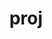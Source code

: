 ---
title: "proj"
layout: cache
categories: [package, develop]
meta: {"compilers": ["apple-clang@16.0.0", "gcc@11.1.0", "gcc@11.4.0", "gcc@13.2.0", "gcc@9.4.0", "msvc@19.39.33523"], "num_specs": 52, "num_specs_by_stack": {"data-vis-sdk": 18, "e4s": 15, "e4s-neoverse_v1": 2, "e4s-power": 1, "e4s-rocm-external": 5, "ml-darwin-aarch64-mps": 2, "ml-linux-aarch64-cpu": 5, "ml-linux-aarch64-cuda": 5, "ml-linux-x86_64-cpu": 5, "ml-linux-x86_64-cuda": 5, "root": 52, "windows-vis": 4}, "oss": ["sequoia", "ubuntu20.04", "ubuntu22.04", "ubuntu24.04", "windows10.0.20348"], "platforms": ["darwin", "linux", "windows"], "stacks": ["data-vis-sdk", "e4s", "e4s-neoverse_v1", "e4s-power", "e4s-rocm-external", "ml-darwin-aarch64-mps", "ml-linux-aarch64-cpu", "ml-linux-aarch64-cuda", "ml-linux-x86_64-cpu", "ml-linux-x86_64-cuda", "root", "windows-vis"], "targets": ["aarch64", "neoverse_v1", "ppc64le", "x86_64", "x86_64_v3"], "versions": ["8.1.0", "9.4.1"]}
spec_details: [{"compiler": "gcc@11.1.0", "hash": "356v3bp6x74crim6bx2zjs5owewy623i", "os": "ubuntu20.04", "platform": "linux", "size": "-", "stacks": ["data-vis-sdk", "root"], "target": "x86_64_v3", "variants": ["build_system=cmake", "build_type=Release", "+curl", "generator=make", "~ipo", "patches:=8d85a64,dc620ff", "~pic", "+shared", "+tiff"], "versions": ["8.1.0"]}, {"compiler": "gcc@13.2.0", "hash": "3fhlgdtli255p56qqbwuztfwzxuxkvb7", "os": "ubuntu24.04", "platform": "linux", "size": "-", "stacks": ["ml-linux-x86_64-cpu", "ml-linux-x86_64-cuda", "root"], "target": "x86_64_v3", "variants": ["build_system=cmake", "build_type=Release", "+curl", "generator=make", "~ipo", "~pic", "+shared", "+tiff"], "versions": ["9.4.1"]}, {"compiler": "gcc@11.1.0", "hash": "3mckiwbbzvpmyz2aedmttfxhkztzfxuc", "os": "ubuntu20.04", "platform": "linux", "size": "-", "stacks": ["data-vis-sdk", "root"], "target": "x86_64_v3", "variants": ["build_system=cmake", "build_type=Release", "+curl", "generator=make", "~ipo", "~pic", "+shared", "+tiff"], "versions": ["9.4.1"]}, {"compiler": "gcc@11.4.0", "hash": "4566x3capa6fazpskgeiei3f6z4igoq5", "os": "ubuntu22.04", "platform": "linux", "size": "-", "stacks": ["e4s", "root"], "target": "x86_64_v3", "variants": ["build_system=cmake", "build_type=Release", "+curl", "generator=make", "~ipo", "~pic", "+shared", "+tiff"], "versions": ["9.4.1"]}, {"compiler": "gcc@11.1.0", "hash": "45gtgg3n4ihlfmapn4eb23p4q2efchgc", "os": "ubuntu20.04", "platform": "linux", "size": "-", "stacks": ["data-vis-sdk", "root"], "target": "x86_64_v3", "variants": ["build_system=cmake", "build_type=Release", "+curl", "generator=make", "~ipo", "~pic", "+shared", "+tiff"], "versions": ["9.4.1"]}, {"compiler": "gcc@11.4.0", "hash": "4fwrt46bvtcg5qrp3sp5fejntdgkduot", "os": "ubuntu22.04", "platform": "linux", "size": "-", "stacks": ["e4s", "root"], "target": "x86_64_v3", "variants": ["build_system=cmake", "build_type=Release", "+curl", "generator=make", "~ipo", "~pic", "+shared", "+tiff"], "versions": ["9.4.1"]}, {"compiler": "gcc@13.2.0", "hash": "4ou2ovlj4jd3zcwzkw4fahsrxywoo5fe", "os": "ubuntu24.04", "platform": "linux", "size": "-", "stacks": ["ml-linux-x86_64-cpu", "ml-linux-x86_64-cuda", "root"], "target": "x86_64_v3", "variants": ["build_system=cmake", "build_type=Release", "+curl", "generator=make", "~ipo", "~pic", "+shared", "+tiff"], "versions": ["9.4.1"]}, {"compiler": "gcc@9.4.0", "hash": "4we7c4onea7nrz4n5aqhk5jwodqtfaug", "os": "ubuntu20.04", "platform": "linux", "size": "-", "stacks": ["e4s-power", "root"], "target": "ppc64le", "variants": ["build_system=cmake", "build_type=Release", "+curl", "generator=make", "~ipo", "patches:=8d85a64,dc620ff", "~pic", "+shared", "+tiff"], "versions": ["8.1.0"]}, {"compiler": "gcc@13.2.0", "hash": "4x6snl27rbhypqskbyavki45j6movmqj", "os": "ubuntu24.04", "platform": "linux", "size": "-", "stacks": ["ml-linux-aarch64-cpu", "ml-linux-aarch64-cuda", "root"], "target": "aarch64", "variants": ["build_system=cmake", "build_type=Release", "+curl", "generator=make", "~ipo", "~pic", "+shared", "+tiff"], "versions": ["9.4.1"]}, {"compiler": "gcc@11.4.0", "hash": "4xknzsx6h6bbjii2hs7yfqtvuihvkzr2", "os": "ubuntu22.04", "platform": "linux", "size": "-", "stacks": ["e4s", "root"], "target": "x86_64_v3", "variants": ["build_system=cmake", "build_type=Release", "+curl", "generator=make", "~ipo", "~pic", "+shared", "+tiff"], "versions": ["9.4.1"]}, {"compiler": "gcc@11.4.0", "hash": "4xwj57zlfzvj32qadpik5pt3al42byyy", "os": "ubuntu22.04", "platform": "linux", "size": "-", "stacks": ["e4s", "e4s-rocm-external", "root"], "target": "x86_64_v3", "variants": ["build_system=cmake", "build_type=Release", "+curl", "generator=make", "~ipo", "patches:=8d85a64,dc620ff", "~pic", "+shared", "+tiff"], "versions": ["8.1.0"]}, {"compiler": "gcc@11.4.0", "hash": "64gq544xm43vwpqypubkh6bwvecxhhcd", "os": "ubuntu22.04", "platform": "linux", "size": "-", "stacks": ["e4s", "root"], "target": "x86_64_v3", "variants": ["build_system=cmake", "build_type=Release", "+curl", "generator=make", "~ipo", "~pic", "+shared", "+tiff"], "versions": ["9.4.1"]}, {"compiler": "gcc@13.2.0", "hash": "7jfhu3rja2v3woqzg6kvfvoxpwd3drpf", "os": "ubuntu24.04", "platform": "linux", "size": "-", "stacks": ["ml-linux-x86_64-cpu", "ml-linux-x86_64-cuda", "root"], "target": "x86_64_v3", "variants": ["build_system=cmake", "build_type=Release", "+curl", "generator=make", "~ipo", "~pic", "+shared", "+tiff"], "versions": ["9.4.1"]}, {"compiler": "gcc@13.2.0", "hash": "7n7plpkgn5k5wjwbvfum5simqejlygcm", "os": "ubuntu24.04", "platform": "linux", "size": "-", "stacks": ["ml-linux-aarch64-cpu", "ml-linux-aarch64-cuda", "root"], "target": "aarch64", "variants": ["build_system=cmake", "build_type=Release", "+curl", "generator=make", "~ipo", "~pic", "+shared", "+tiff"], "versions": ["9.4.1"]}, {"compiler": "gcc@13.2.0", "hash": "7rjkfqepz2w3vnw4fisdu53wf7rp32jz", "os": "ubuntu24.04", "platform": "linux", "size": "-", "stacks": ["ml-linux-aarch64-cpu", "ml-linux-aarch64-cuda", "root"], "target": "aarch64", "variants": ["build_system=cmake", "build_type=Release", "+curl", "generator=make", "~ipo", "~pic", "+shared", "+tiff"], "versions": ["9.4.1"]}, {"compiler": "gcc@13.2.0", "hash": "7vgfrdx4vfxewd7rwhttrk422e4usyau", "os": "ubuntu24.04", "platform": "linux", "size": "-", "stacks": ["ml-linux-x86_64-cpu", "ml-linux-x86_64-cuda", "root"], "target": "x86_64_v3", "variants": ["build_system=cmake", "build_type=Release", "+curl", "generator=make", "~ipo", "~pic", "+shared", "+tiff"], "versions": ["9.4.1"]}, {"compiler": "apple-clang@16.0.0", "hash": "a7yd52xklrdmhx4uz4sldedfr5vwq4is", "os": "sequoia", "platform": "darwin", "size": "-", "stacks": ["ml-darwin-aarch64-mps", "root"], "target": "aarch64", "variants": ["build_system=cmake", "build_type=Release", "+curl", "generator=make", "~ipo", "~pic", "+shared", "+tiff"], "versions": ["9.4.1"]}, {"compiler": "gcc@11.1.0", "hash": "asyysruw4co7lk5wrje7bcjcnpdpywdt", "os": "ubuntu20.04", "platform": "linux", "size": "-", "stacks": ["data-vis-sdk", "root"], "target": "x86_64_v3", "variants": ["build_system=cmake", "build_type=Release", "+curl", "generator=make", "~ipo", "patches:=8d85a64,dc620ff", "~pic", "+shared", "+tiff"], "versions": ["8.1.0"]}, {"compiler": "gcc@11.1.0", "hash": "b6am7zl5oa5gqd2t4dloshbqgb5fxzgj", "os": "ubuntu20.04", "platform": "linux", "size": "-", "stacks": ["data-vis-sdk", "root"], "target": "x86_64_v3", "variants": ["build_system=cmake", "build_type=Release", "+curl", "generator=make", "~ipo", "~pic", "+shared", "+tiff"], "versions": ["9.4.1"]}, {"compiler": "gcc@11.4.0", "hash": "bafd3del7mxyyzeuide2fbs6wgfbgkid", "os": "ubuntu22.04", "platform": "linux", "size": "-", "stacks": ["e4s", "e4s-rocm-external", "root"], "target": "x86_64_v3", "variants": ["build_system=cmake", "build_type=Release", "+curl", "generator=make", "~ipo", "patches:=8d85a64,dc620ff", "~pic", "+shared", "+tiff"], "versions": ["8.1.0"]}, {"compiler": "gcc@11.1.0", "hash": "bisr5jdfcb7fq7v53akyznszmaza6yqn", "os": "ubuntu20.04", "platform": "linux", "size": "-", "stacks": ["data-vis-sdk", "root"], "target": "x86_64_v3", "variants": ["build_system=cmake", "build_type=Release", "+curl", "generator=make", "~ipo", "patches:=8d85a64,dc620ff", "~pic", "+shared", "+tiff"], "versions": ["8.1.0"]}, {"compiler": "gcc@11.4.0", "hash": "c4fatkschf7tl7bmciolqy7jh2mrgyib", "os": "ubuntu22.04", "platform": "linux", "size": "-", "stacks": ["e4s", "e4s-rocm-external", "root"], "target": "x86_64_v3", "variants": ["build_system=cmake", "build_type=Release", "+curl", "generator=make", "~ipo", "patches:=8d85a64,dc620ff", "~pic", "+shared", "+tiff"], "versions": ["8.1.0"]}, {"compiler": "gcc@11.4.0", "hash": "cc6yvdarxcui34ye2rvxpul3gpgn32zj", "os": "ubuntu22.04", "platform": "linux", "size": "-", "stacks": ["e4s-neoverse_v1", "root"], "target": "neoverse_v1", "variants": ["build_system=cmake", "build_type=Release", "+curl", "generator=make", "~ipo", "patches:=8d85a64,dc620ff", "~pic", "+shared", "+tiff"], "versions": ["8.1.0"]}, {"compiler": "gcc@11.1.0", "hash": "ehq5avkne2i2gwwtq5qnr6tgnqbe3hga", "os": "ubuntu20.04", "platform": "linux", "size": "-", "stacks": ["data-vis-sdk", "root"], "target": "x86_64_v3", "variants": ["build_system=cmake", "build_type=Release", "+curl", "generator=make", "~ipo", "patches:=8d85a64,dc620ff", "~pic", "+shared", "+tiff"], "versions": ["8.1.0"]}, {"compiler": "gcc@11.4.0", "hash": "fseialjlj76vasyyusxtdwih4if2gult", "os": "ubuntu22.04", "platform": "linux", "size": "-", "stacks": ["e4s-neoverse_v1", "root"], "target": "neoverse_v1", "variants": ["build_system=cmake", "build_type=Release", "+curl", "generator=make", "~ipo", "patches:=8d85a64,dc620ff", "~pic", "+shared", "+tiff"], "versions": ["8.1.0"]}, {"compiler": "gcc@11.4.0", "hash": "gx4ucmwtpoq6fua6geyuf64xgi2oxy3s", "os": "ubuntu22.04", "platform": "linux", "size": "-", "stacks": ["e4s", "e4s-rocm-external", "root"], "target": "x86_64_v3", "variants": ["build_system=cmake", "build_type=Release", "+curl", "generator=make", "~ipo", "patches:=8d85a64,dc620ff", "~pic", "+shared", "+tiff"], "versions": ["8.1.0"]}, {"compiler": "gcc@11.1.0", "hash": "hgnfmmcq6dtzhyk2paov6p6walbdbd3s", "os": "ubuntu20.04", "platform": "linux", "size": "-", "stacks": ["data-vis-sdk", "root"], "target": "x86_64_v3", "variants": ["build_system=cmake", "build_type=Release", "+curl", "generator=make", "~ipo", "~pic", "+shared", "+tiff"], "versions": ["9.4.1"]}, {"compiler": "gcc@11.1.0", "hash": "hmza5zxqjmzri6stiqbgmunssxq3c2hn", "os": "ubuntu20.04", "platform": "linux", "size": "-", "stacks": ["data-vis-sdk", "root"], "target": "x86_64_v3", "variants": ["build_system=cmake", "build_type=Release", "+curl", "generator=make", "~ipo", "patches:=8d85a64,dc620ff", "~pic", "+shared", "+tiff"], "versions": ["8.1.0"]}, {"compiler": "gcc@13.2.0", "hash": "ifhyou5rtbp5wqb7rejxla52oak666ku", "os": "ubuntu24.04", "platform": "linux", "size": "-", "stacks": ["ml-linux-x86_64-cpu", "ml-linux-x86_64-cuda", "root"], "target": "x86_64_v3", "variants": ["build_system=cmake", "build_type=Release", "+curl", "generator=make", "~ipo", "~pic", "+shared", "+tiff"], "versions": ["9.4.1"]}, {"compiler": "gcc@13.2.0", "hash": "iwyrx3vlctkesda257nwb5en2r3ib3up", "os": "ubuntu24.04", "platform": "linux", "size": "-", "stacks": ["ml-linux-aarch64-cpu", "ml-linux-aarch64-cuda", "root"], "target": "aarch64", "variants": ["build_system=cmake", "build_type=Release", "+curl", "generator=make", "~ipo", "~pic", "+shared", "+tiff"], "versions": ["9.4.1"]}, {"compiler": "gcc@11.1.0", "hash": "l7hcphrn5sd47zxyritv7lnb2uuktvyj", "os": "ubuntu20.04", "platform": "linux", "size": "-", "stacks": ["data-vis-sdk", "root"], "target": "x86_64_v3", "variants": ["build_system=cmake", "build_type=Release", "+curl", "generator=make", "~ipo", "~pic", "+shared", "+tiff"], "versions": ["9.4.1"]}, {"compiler": "gcc@11.1.0", "hash": "lflywwik656zw74bw25bs2pnqzcz4ffj", "os": "ubuntu20.04", "platform": "linux", "size": "-", "stacks": ["data-vis-sdk", "root"], "target": "x86_64_v3", "variants": ["build_system=cmake", "build_type=Release", "+curl", "generator=make", "~ipo", "~pic", "+shared", "+tiff"], "versions": ["9.4.1"]}, {"compiler": "msvc@19.39.33523", "hash": "mg46wakanynuraiczgr2e2gu7y2bxcxd", "os": "windows10.0.20348", "platform": "windows", "size": "-", "stacks": ["root", "windows-vis"], "target": "x86_64", "variants": ["build_system=cmake", "build_type=Release", "~curl", "generator=ninja", "~ipo", "~pic", "+shared", "+tiff"], "versions": ["9.4.1"]}, {"compiler": "gcc@11.1.0", "hash": "nmpy2u44q62fsdm62g4juvujwpefmh7y", "os": "ubuntu20.04", "platform": "linux", "size": "-", "stacks": ["data-vis-sdk", "root"], "target": "x86_64_v3", "variants": ["build_system=cmake", "build_type=Release", "+curl", "generator=make", "~ipo", "~pic", "+shared", "+tiff"], "versions": ["9.4.1"]}, {"compiler": "gcc@11.4.0", "hash": "o5vbg76drchrhgaxlfia5tqx73bdts27", "os": "ubuntu22.04", "platform": "linux", "size": "-", "stacks": ["e4s", "root"], "target": "x86_64_v3", "variants": ["build_system=cmake", "build_type=Release", "+curl", "generator=make", "~ipo", "~pic", "+shared", "+tiff"], "versions": ["9.4.1"]}, {"compiler": "gcc@11.4.0", "hash": "oqslggvueoitc6olknl5bttnn3uo6et2", "os": "ubuntu22.04", "platform": "linux", "size": "-", "stacks": ["e4s", "root"], "target": "x86_64_v3", "variants": ["build_system=cmake", "build_type=Release", "+curl", "generator=make", "~ipo", "~pic", "+shared", "+tiff"], "versions": ["9.4.1"]}, {"compiler": "gcc@11.1.0", "hash": "ovohjrjwp3bcxqsf3avj4mbjpxpsalx6", "os": "ubuntu20.04", "platform": "linux", "size": "-", "stacks": ["data-vis-sdk", "root"], "target": "x86_64_v3", "variants": ["build_system=cmake", "build_type=Release", "+curl", "generator=make", "~ipo", "~pic", "+shared", "+tiff"], "versions": ["9.4.1"]}, {"compiler": "gcc@11.4.0", "hash": "pnll5vkgsl72tbgs3ormkn4ftrljtvhv", "os": "ubuntu22.04", "platform": "linux", "size": "-", "stacks": ["e4s", "root"], "target": "x86_64_v3", "variants": ["build_system=cmake", "build_type=Release", "+curl", "generator=make", "~ipo", "~pic", "+shared", "+tiff"], "versions": ["9.4.1"]}, {"compiler": "gcc@11.4.0", "hash": "pqiv4bofzjzdaegmmlozcjjwe7qryfok", "os": "ubuntu22.04", "platform": "linux", "size": "-", "stacks": ["e4s", "e4s-rocm-external", "root"], "target": "x86_64_v3", "variants": ["build_system=cmake", "build_type=Release", "+curl", "generator=make", "~ipo", "patches:=8d85a64,dc620ff", "~pic", "+shared", "+tiff"], "versions": ["8.1.0"]}, {"compiler": "gcc@11.1.0", "hash": "q732py5fossry4bp256egi37ewc7oz3e", "os": "ubuntu20.04", "platform": "linux", "size": "-", "stacks": ["data-vis-sdk", "root"], "target": "x86_64_v3", "variants": ["build_system=cmake", "build_type=Release", "+curl", "generator=make", "~ipo", "~pic", "+shared", "+tiff"], "versions": ["9.4.1"]}, {"compiler": "msvc@19.39.33523", "hash": "qqij7h3nrxkp6tmhb547u32vhefiooyt", "os": "windows10.0.20348", "platform": "windows", "size": "-", "stacks": ["root", "windows-vis"], "target": "x86_64", "variants": ["build_system=cmake", "build_type=Release", "~curl", "generator=ninja", "~ipo", "~pic", "+shared", "+tiff"], "versions": ["9.4.1"]}, {"compiler": "gcc@11.1.0", "hash": "tibgsoush5bpx6dash52rniaegnab7us", "os": "ubuntu20.04", "platform": "linux", "size": "-", "stacks": ["data-vis-sdk", "root"], "target": "x86_64_v3", "variants": ["build_system=cmake", "build_type=Release", "+curl", "generator=make", "~ipo", "patches:=8d85a64,dc620ff", "~pic", "+shared", "+tiff"], "versions": ["8.1.0"]}, {"compiler": "gcc@11.1.0", "hash": "tmvyzp4b2bim2ra6hh22hhyn32xj33ct", "os": "ubuntu20.04", "platform": "linux", "size": "-", "stacks": ["data-vis-sdk", "root"], "target": "x86_64_v3", "variants": ["build_system=cmake", "build_type=Release", "+curl", "generator=make", "~ipo", "patches:=8d85a64,dc620ff", "~pic", "+shared", "+tiff"], "versions": ["8.1.0"]}, {"compiler": "apple-clang@16.0.0", "hash": "tnzozhymz5netj2q7nbjwoakbyo7nnri", "os": "sequoia", "platform": "darwin", "size": "-", "stacks": ["ml-darwin-aarch64-mps", "root"], "target": "aarch64", "variants": ["build_system=cmake", "build_type=Release", "+curl", "generator=make", "~ipo", "~pic", "+shared", "+tiff"], "versions": ["9.4.1"]}, {"compiler": "msvc@19.39.33523", "hash": "tx6iphmcvefycqobm3pfflj3wtoqbjfr", "os": "windows10.0.20348", "platform": "windows", "size": "-", "stacks": ["root", "windows-vis"], "target": "x86_64", "variants": ["build_system=cmake", "build_type=Release", "~curl", "generator=ninja", "~ipo", "~pic", "+shared", "+tiff"], "versions": ["9.4.1"]}, {"compiler": "gcc@13.2.0", "hash": "uuunpii4emo5xzv64soplzfaf37exy5o", "os": "ubuntu24.04", "platform": "linux", "size": "-", "stacks": ["ml-linux-aarch64-cpu", "ml-linux-aarch64-cuda", "root"], "target": "aarch64", "variants": ["build_system=cmake", "build_type=Release", "+curl", "generator=make", "~ipo", "~pic", "+shared", "+tiff"], "versions": ["9.4.1"]}, {"compiler": "msvc@19.39.33523", "hash": "vgitwjn3ozdetnns327lca4b7x33znib", "os": "windows10.0.20348", "platform": "windows", "size": "-", "stacks": ["root", "windows-vis"], "target": "x86_64", "variants": ["build_system=cmake", "build_type=Release", "~curl", "generator=ninja", "~ipo", "~pic", "+shared", "+tiff"], "versions": ["9.4.1"]}, {"compiler": "gcc@11.4.0", "hash": "vviyieucemdl7d4xc4uvw2ovgdlqkjsp", "os": "ubuntu22.04", "platform": "linux", "size": "-", "stacks": ["e4s", "root"], "target": "x86_64_v3", "variants": ["build_system=cmake", "build_type=Release", "+curl", "generator=make", "~ipo", "~pic", "+shared", "+tiff"], "versions": ["9.4.1"]}, {"compiler": "gcc@11.1.0", "hash": "xsr62ymzw2rkg6uxf4kosivocdzxnek7", "os": "ubuntu20.04", "platform": "linux", "size": "-", "stacks": ["data-vis-sdk", "root"], "target": "x86_64_v3", "variants": ["build_system=cmake", "build_type=Release", "+curl", "generator=make", "~ipo", "patches:=8d85a64,dc620ff", "~pic", "+shared", "+tiff"], "versions": ["8.1.0"]}, {"compiler": "gcc@11.1.0", "hash": "xsvncvglqydnj6zgg4wq6p32yzo6nlfo", "os": "ubuntu20.04", "platform": "linux", "size": "-", "stacks": ["data-vis-sdk", "root"], "target": "x86_64_v3", "variants": ["build_system=cmake", "build_type=Release", "+curl", "generator=make", "~ipo", "patches:=8d85a64,dc620ff", "~pic", "+shared", "+tiff"], "versions": ["8.1.0"]}, {"compiler": "gcc@11.4.0", "hash": "zi36v2edo6553koinjm2pkxxjzxlkbi3", "os": "ubuntu22.04", "platform": "linux", "size": "-", "stacks": ["e4s", "root"], "target": "x86_64_v3", "variants": ["build_system=cmake", "build_type=Release", "+curl", "generator=make", "~ipo", "~pic", "+shared", "+tiff"], "versions": ["9.4.1"]}, {"compiler": "gcc@11.4.0", "hash": "zuwchnlvoiatgwe3lixtqtgcjcsqu335", "os": "ubuntu22.04", "platform": "linux", "size": "-", "stacks": ["e4s", "root"], "target": "x86_64_v3", "variants": ["build_system=cmake", "build_type=Release", "+curl", "generator=make", "~ipo", "~pic", "+shared", "+tiff"], "versions": ["9.4.1"]}]
---